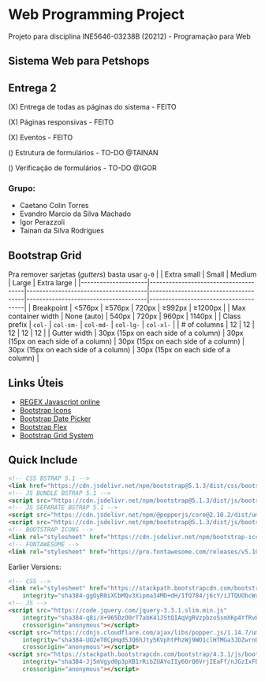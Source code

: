 # Web Programming Project

Projeto para disciplina INE5646-03238B (20212) - Programação para Web

## Sistema Web para Petshops

## Entrega 2

(X) Entrega de todas as páginas do sistema - FEITO

(X) Páginas responsivas - FEITO

(X) Eventos - FEITO

() Estrutura de formulários - TO-DO @TAINAN

() Verificação de formulários - TO-DO @IGOR

### Grupo:

- Caetano Colin Torres
- Evandro Marcio da Silva Machado
- Igor Perazzoli
- Tainan da Silva Rodrigues

## Bootstrap Grid

Pra remover sarjetas (*gutters*) basta usar `g-0`
| | Extra small | Small | Medium | Large | Extra large |
|---------------------|--------------------------------------|--------------------------------------|--------------------------------------|--------------------------------------|--------------------------------------|
| Breakpoint | <576px | ≥576px | 720px | ≥992px | ≥1200px | | Max container width | None (auto)
| 540px | 720px | 960px | 1140px | | Class prefix | `col-`                                | `col-sm-`
| `col-md-`                             | `col-lg-`                             | `col-xl-`
| | # of columns | 12 | 12 | 12 | 12 | 12 | | Gutter width | 30px (15px on each side of a column) | 30px (15px on each
side of a column) | 30px (15px on each side of a column) | 30px (15px on each side of a column) | 30px (15px on each
side of a column) |

## Links Úteis

* [REGEX Javascript online](https://regexr.com)
* [Bootstrap Icons](https://icons.getbootstrap.com/)
* [Bootstrap Date Picker](https://bootstrap-datepicker.readthedocs.io/en/latest/)
* [Bootstrap Flex](https://getbootstrap.com/docs/4.4/utilities/flex/)
* [Bootstrap Grid System](https://getbootstrap.com/docs/4.0/layout/grid/)

## Quick Include

```html
<!-- CSS BSTRAP 5.1 -->
<link href="https://cdn.jsdelivr.net/npm/bootstrap@5.1.3/dist/css/bootstrap.min.css" rel="stylesheet" integrity="sha384-1BmE4kWBq78iYhFldvKuhfTAU6auU8tT94WrHftjDbrCEXSU1oBoqyl2QvZ6jIW3" crossorigin="anonymous">
<!-- JS BUNDLE BSTRAP 5.1 -->
<script src="https://cdn.jsdelivr.net/npm/bootstrap@5.1.3/dist/js/bootstrap.bundle.min.js" integrity="sha384-ka7Sk0Gln4gmtz2MlQnikT1wXgYsOg+OMhuP+IlRH9sENBO0LRn5q+8nbTov4+1p" crossorigin="anonymous"></script>
<!-- JS SEPARATE BSTRAP 5.1 -->
<script src="https://cdn.jsdelivr.net/npm/@popperjs/core@2.10.2/dist/umd/popper.min.js" integrity="sha384-7+zCNj/IqJ95wo16oMtfsKbZ9ccEh31eOz1HGyDuCQ6wgnyJNSYdrPa03rtR1zdB" crossorigin="anonymous"></script>
<script src="https://cdn.jsdelivr.net/npm/bootstrap@5.1.3/dist/js/bootstrap.min.js" integrity="sha384-QJHtvGhmr9XOIpI6YVutG+2QOK9T+ZnN4kzFN1RtK3zEFEIsxhlmWl5/YESvpZ13" crossorigin="anonymous"></script>
<!-- BOOTSTRAP ICONS -->
<link rel="stylesheet" href="https://cdn.jsdelivr.net/npm/bootstrap-icons@1.7.2/font/bootstrap-icons.css">
<!-- FONTAWESOME -->
<link rel="stylesheet" href="https://pro.fontawesome.com/releases/v5.10.0/css/all.css" integrity="sha384-AYmEC3Yw5cVb3ZcuHtOA93w35dYTsvhLPVnYs9eStHfGJvOvKxVfELGroGkvsg+p" crossorigin="anonymous"/>  
```

Earlier Versions:

```html
<!-- CSS -->
<link rel="stylesheet" href="https://stackpath.bootstrapcdn.com/bootstrap/4.3.1/css/bootstrap.min.css"
    integrity="sha384-ggOyR0iXCbMQv3Xipma34MD+dH/1fQ784/j6cY/iJTQUOhcWr7x9JvoRxT2MZw1T" crossorigin="anonymous">
<!-- JS -->
<script src="https://code.jquery.com/jquery-3.3.1.slim.min.js"
    integrity="sha384-q8i/X+965DzO0rT7abK41JStQIAqVgRVzpbzo5smXKp4YfRvH+8abtTE1Pi6jizo"
    crossorigin="anonymous"></script>
<script src="https://cdnjs.cloudflare.com/ajax/libs/popper.js/1.14.7/umd/popper.min.js"
    integrity="sha384-UO2eT0CpHqdSJQ6hJty5KVphtPhzWj9WO1clHTMGa3JDZwrnQq4sF86dIHNDz0W1"
    crossorigin="anonymous"></script>
<script src="https://stackpath.bootstrapcdn.com/bootstrap/4.3.1/js/bootstrap.min.js"
    integrity="sha384-JjSmVgyd0p3pXB1rRibZUAYoIIy6OrQ6VrjIEaFf/nJGzIxFDsf4x0xIM+B07jRM"
    crossorigin="anonymous"></script>
```
